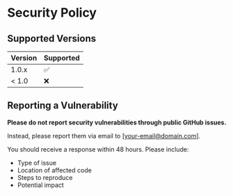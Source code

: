 # Security Policy

## Supported Versions

| Version | Supported          |
| ------- | ------------------ |
| 1.0.x   | :white_check_mark: |
| < 1.0   | :x:                |

## Reporting a Vulnerability

**Please do not report security vulnerabilities through public GitHub issues.**

Instead, please report them via email to [your-email@domain.com].

You should receive a response within 48 hours. Please include:

* Type of issue
* Location of affected code
* Steps to reproduce
* Potential impact
